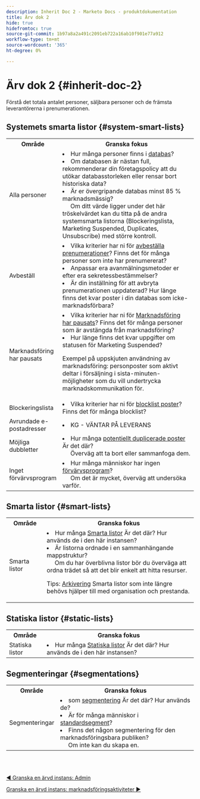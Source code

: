 ```yaml
---
description: Inherit Doc 2 - Marketo Docs - produktdokumentation
title: Ärv dok 2
hide: true
hidefromtoc: true
source-git-commit: 1b97a8a2a491c2091eb722a16ab10f901e77a912
workflow-type: tm+mt
source-wordcount: '365'
ht-degree: 0%

---
```


# Ärv dok 2 {#inherit-doc-2}

Förstå det totala antalet personer, säljbara personer och de främsta leverantörerna i prenumerationen.

## Systemets smarta listor {#system-smart-lists}

<table style="table-layout:auto"> 
 <tbody> 
  <tr> 
   <th style="width:20%">Område</th> 
   <th>Granska fokus</th>
  </tr> 
  <tr> 
   <td>Alla personer</td> 
   <td><li>Hur många personer finns i <a href="/help/marketo/product-docs/core-marketo-concepts/smart-lists-and-static-lists/managing-people-in-smart-lists/database-dashboard.md" target="_blank">databas</a>?</li>
<li>Om databasen är nästan full, rekommenderar din företagspolicy att du utökar databasstorleken eller rensar bort historiska data?</li>
<li>Är er övergripande databas minst 85 % marknadsmässig? 
<br/>     Om ditt värde ligger under det här tröskelvärdet kan du titta på de andra systemsmarta listorna (Blockeringslista, Marketing Suspended, Duplicates, Unsubscribe) med större kontroll.</li></td>
  </tr>
  <tr> 
   <td>Avbeställ</td> 
   <td><li>Vilka kriterier har ni för <a href="/help/marketo/product-docs/email-marketing/deliverability/understanding-unsubscribe.md#marketing-suspended" target="_blank">avbeställa prenumerationer</a>? Finns det för många personer som inte har prenumererat?</li>
<li>Anpassar era avanmälningsmetoder er efter era sekretessbestämmelser?</li>
<li>Är din inställning för att avbryta prenumerationen uppdaterad? Hur länge finns det kvar poster i din databas som icke-marknadsförbara?</li></td>
  </tr>
  <tr> 
   <td>Marknadsföring har pausats</td> 
   <td><li>Vilka kriterier har ni för <a href="/help/marketo/product-docs/email-marketing/deliverability/durable-unsubscribe.md#marketing-suspended" target="_blank">Marknadsföring har pausats</a>? Finns det för många personer som är avstängda från marknadsföring?</li>
<li>Hur länge finns det kvar uppgifter om statusen för Marketing Suspended?</li>
<p>Exempel på uppskjuten användning av marknadsföring: personposter som aktivt deltar i försäljning i sista-minuten-möjligheter som du vill undertrycka marknadskommunikation för.</td>
  </tr>
   <tr> 
   <td>Blockeringslista</td> 
   <td><li>Vilka kriterier har ni för <a href="/help/marketo/product-docs/core-marketo-concepts/smart-lists-and-static-lists/managing-people-in-smart-lists/add-person-to-blocklist.md" target="_blank">blocklist poster</a>? Finns det för många blocklist?</li></td>
  </tr>
  <tr> 
   <td>Avrundade e-postadresser</td> 
   <td><li>KG - VÄNTAR PÅ LEVERANS</li></td>
  </tr>
  <tr> 
   <td>Möjliga dubbletter</td> 
   <td><li>Hur många <a href="/help/marketo/product-docs/core-marketo-concepts/smart-lists-and-static-lists/managing-people-in-smart-lists/find-and-merge-duplicate-people.md" target="_blank">potentiellt duplicerade poster</a> Är det där?
   <br/>     Överväg att ta bort eller sammanfoga dem.</li></td>
  </tr>
   <tr> 
   <td>Inget förvärvsprogram</td> 
   <td><li>Hur många människor har ingen <a href="/help/marketo/product-docs/core-marketo-concepts/programs/creating-programs/understanding-program-membership.md#acquisition-program" target="_blank">förvärvsprogram</a>?
   <br/>     Om det är mycket, överväg att undersöka varför.</li></td>
  </tr>
 </tbody> 
</table>

## Smarta listor {#smart-lists}

<table style="table-layout:auto"> 
 <tbody> 
  <tr> 
   <th style="width:20%">Område</th> 
   <th>Granska fokus</th>
  </tr> 
  <tr> 
   <td>Smarta listor</td> 
   <td><li>Hur många <a href="/help/marketo/product-docs/core-marketo-concepts/smart-lists-and-static-lists/understanding-smart-lists.md" target="_blank">Smarta listor</a> Är det där? Hur används de i den här instansen?</li>
<li>Är listorna ordnade i en sammanhängande mappstruktur? 
<br/>     Om du har överblivna listor bör du överväga att ordna trädet så att det blir enkelt att hitta resurser.</li>
<p>Tips: <a href="/help/marketo/product-docs/core-marketo-concepts/miscellaneous/understanding-folders.md#archive-a-folder" target="_blank">Arkivering</a> Smarta listor som inte längre behövs hjälper till med organisation och prestanda.</td>
  </tr>
 </tbody> 
</table>

## Statiska listor {#static-lists}

<table style="table-layout:auto"> 
 <tbody> 
  <tr> 
   <th style="width:20%">Område</th> 
   <th>Granska fokus</th>
  </tr> 
  <tr> 
   <td>Statiska listor</td> 
   <td><li>Hur många <a href="/help/marketo/product-docs/core-marketo-concepts/smart-lists-and-static-lists/static-lists/understanding-static-lists.md" target="_blank">Statiska listor</a> Är det där? Hur används de i den här instansen?</li></td>
  </tr>
 </tbody> 
</table>

## Segmenteringar {#segmentations}

<table style="table-layout:auto"> 
 <tbody> 
  <tr> 
   <th style="width:20%">Område</th> 
   <th>Granska fokus</th>
  </tr> 
  <tr> 
   <td>Segmenteringar</td> 
   <td><li>som <a href="/help/marketo/product-docs/personalization/segmentation-and-snippets/segmentation/create-a-segmentation.md" target="_blank">segmentering</a> Är det där? Hur används de?</li>
<li>Är för många människor i <a href="/help/marketo/product-docs/personalization/segmentation-and-snippets/segmentation/segmentation-order-priority.md" target="_blank">standardsegment</a>?</li>
<li>Finns det någon segmentering för den marknadsföringsbara publiken? 
<br/>     Om inte kan du skapa en.</li></td>
  </tr>
 </tbody> 
</table>

<br> 

[◄ Granska en ärvd instans: Admin](/help/marketo/getting-started/inheriting-a-marketo-instance/new-inherit-doc-1.md)

[Granska en ärvd instans: marknadsföringsaktiviteter ►](/help/marketo/getting-started/inheriting-a-marketo-instance/new-inherit-doc-3.md)
